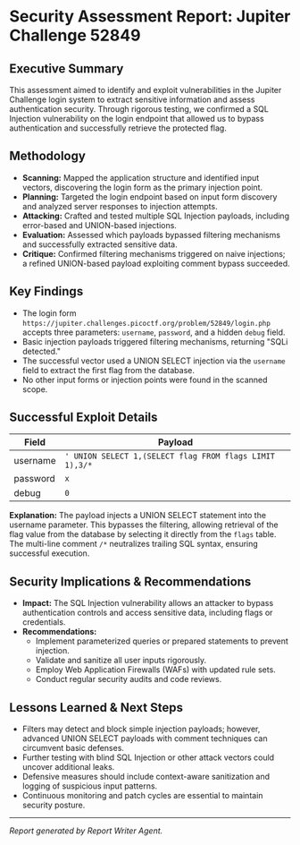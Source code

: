 # Security Assessment Report: Jupiter Challenge 52849

## Executive Summary
This assessment aimed to identify and exploit vulnerabilities in the Jupiter Challenge login system to extract sensitive information and assess authentication security. Through rigorous testing, we confirmed a SQL Injection vulnerability on the login endpoint that allowed us to bypass authentication and successfully retrieve the protected flag.

## Methodology
- **Scanning:** Mapped the application structure and identified input vectors, discovering the login form as the primary injection point.
- **Planning:** Targeted the login endpoint based on input form discovery and analyzed server responses to injection attempts.
- **Attacking:** Crafted and tested multiple SQL Injection payloads, including error-based and UNION-based injections.
- **Evaluation:** Assessed which payloads bypassed filtering mechanisms and successfully extracted sensitive data.
- **Critique:** Confirmed filtering mechanisms triggered on naive injections; a refined UNION-based payload exploiting comment bypass succeeded.

## Key Findings
- The login form `https://jupiter.challenges.picoctf.org/problem/52849/login.php` accepts three parameters: `username`, `password`, and a hidden `debug` field.
- Basic injection payloads triggered filtering mechanisms, returning "SQLi detected."
- The successful vector used a UNION SELECT injection via the `username` field to extract the first flag from the database.
- No other input forms or injection points were found in the scanned scope.

## Successful Exploit Details
| Field     | Payload                                                       |
|-----------|---------------------------------------------------------------|
| username  | `' UNION SELECT 1,(SELECT flag FROM flags LIMIT 1),3/*`       |
| password  | `x`                                                           |
| debug     | `0`                                                           |

**Explanation:** The payload injects a UNION SELECT statement into the username parameter. This bypasses the filtering, allowing retrieval of the flag value from the database by selecting it directly from the `flags` table. The multi-line comment `/*` neutralizes trailing SQL syntax, ensuring successful execution.

## Security Implications & Recommendations
- **Impact:** The SQL Injection vulnerability allows an attacker to bypass authentication controls and access sensitive data, including flags or credentials.
- **Recommendations:**
  - Implement parameterized queries or prepared statements to prevent injection.
  - Validate and sanitize all user inputs rigorously.
  - Employ Web Application Firewalls (WAFs) with updated rule sets.
  - Conduct regular security audits and code reviews.

## Lessons Learned & Next Steps
- Filters may detect and block simple injection payloads; however, advanced UNION SELECT payloads with comment techniques can circumvent basic defenses.
- Further testing with blind SQL Injection or other attack vectors could uncover additional leaks.
- Defensive measures should include context-aware sanitization and logging of suspicious input patterns.
- Continuous monitoring and patch cycles are essential to maintain security posture.

---

*Report generated by Report Writer Agent.*

